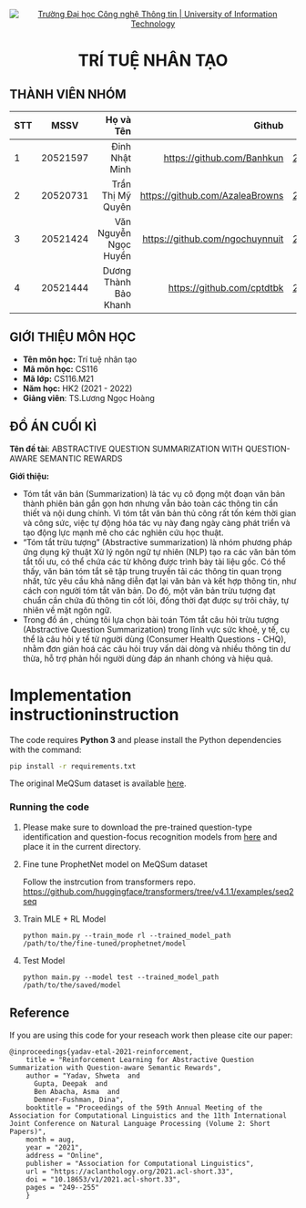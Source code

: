 <!-- Banner -->
<p align="center">
  <a href="https://www.uit.edu.vn/" title="Trường Đại học Công nghệ Thông tin" style="border: none;">
    <img src="https://i.imgur.com/WmMnSRt.png" alt="Trường Đại học Công nghệ Thông tin | University of Information Technology">
  </a>
</p>

<h1 align="center"><b>TRÍ TUỆ NHÂN TẠO</b></h>

## THÀNH VIÊN NHÓM

| STT    | MSSV          | Họ và Tên              | Github                                               | Email                   |
| ------ |:-------------:| ----------------------:|-----------------------------------------------------:|-------------------------:
| 1      | 20521597      | Đinh Nhật Minh         |https://github.com/Banhkun	                        |20521597@gm.uit.edu.vn   |
| 2      | 20520731      | Trần Thị Mỹ Quyên |https://github.com/AzaleaBrowns |20520731@gm.uit.edu.vn   |
| 3      | 20521424      | Văn Nguyễn Ngọc Huyền |https://github.com/ngochuynnuit |20521424@gm.uit.edu.vn   |
| 4      | 20521444      | Dương Thành Bảo Khanh          |                      https://github.com/cptdtbk                      |20521444@gm.uit.edu.vn   |




## GIỚI THIỆU MÔN HỌC

-   **Tên môn học:** Trí tuệ nhân tạo 
-   **Mã môn học:** CS116
-   **Mã lớp:** CS116.M21
-   **Năm học:** HK2 (2021 - 2022)
-   **Giảng viên**: TS.Lương Ngọc Hoàng 

## ĐỒ ÁN CUỐI KÌ

**Tên đề tài**: ABSTRACTIVE QUESTION
SUMMARIZATION WITH
QUESTION-AWARE SEMANTIC REWARDS

**Giới thiệu:**
  * Tóm tắt văn bản (Summarization) là tác vụ cô đọng một đoạn văn bản thành phiên bản gắn gọn hơn nhưng vẫn bảo toàn các thông tin cần thiết và nội dung chính. Vì tóm tắt văn bản thủ công rất tốn kém thời gian và công sức, việc tự động hóa tác vụ này đang ngày càng phát triển và tạo động lực mạnh mẽ cho các nghiên cứu học thuật.
  * “Tóm tắt trừu tượng” (Abstractive summarization) là nhóm phương pháp ứng dụng kỹ thuật Xử lý ngôn ngữ tự nhiên (NLP) tạo ra các văn bản tóm tắt tối ưu, có thể chứa các từ không được trình bày tài liệu gốc. Có thể thấy, văn bản tóm tắt sẽ tập trung truyền tải các thông tin quan trọng nhất, tức yêu cầu khả năng diễn đạt lại văn bản và kết hợp thông tin, như cách con người tóm tắt văn bản. Do đó, một văn bản trừu tượng đạt chuẩn cần chứa đủ thông tin cốt lõi, đồng thời đạt được sự trôi chảy, tự nhiên về mặt ngôn ngữ.
  * Trong đồ án , chúng tôi lựa chọn bài toán Tóm tắt câu hỏi trừu tượng (Abstractive Question Summarization) trong lĩnh vực sức khoẻ, y tế, cụ thể là câu hỏi y tế từ người dùng (Consumer Health Questions - CHQ), nhằm đơn giản hoá các câu hỏi truy vấn dài dòng và nhiều thông tin dư thừa, hỗ trợ phản hồi người dùng đáp án nhanh chóng và hiệu quả.

# Implementation instructioninstruction



The code requires **Python 3** and please install the Python dependencies with the command:
```bash
pip install -r requirements.txt
```

The original MeQSum dataset is available [here](https://github.com/abachaa/MeQSum).


### Running the code 
1. Please make sure to download the pre-trained question-type identification and question-focus recognition models from [here](https://drive.google.com/drive/folders/1ePtuMPR20rZSgZbarSnno4-sqazLJVn0?usp=sharing) and 
    place it in the current directory.

2. Fine tune ProphetNet model on MeQSum dataset

    Follow the instrcution from transformers repo.
    https://github.com/huggingface/transformers/tree/v4.1.1/examples/seq2seq
 

3. Train MLE + RL Model
    ```
    python main.py --train_mode rl --trained_model_path /path/to/the/fine-tuned/prophetnet/model
    ```

4. Test Model
    ```
    python main.py --model test --trained_model_path /path/to/the/saved/model

    ```


## Reference

If you are using this code for your reseach work then please cite our paper:
```
@inproceedings{yadav-etal-2021-reinforcement,
    title = "Reinforcement Learning for Abstractive Question Summarization with Question-aware Semantic Rewards",
    author = "Yadav, Shweta  and
      Gupta, Deepak  and
      Ben Abacha, Asma  and
      Demner-Fushman, Dina",
    booktitle = "Proceedings of the 59th Annual Meeting of the Association for Computational Linguistics and the 11th International Joint Conference on Natural Language Processing (Volume 2: Short Papers)",
    month = aug,
    year = "2021",
    address = "Online",
    publisher = "Association for Computational Linguistics",
    url = "https://aclanthology.org/2021.acl-short.33",
    doi = "10.18653/v1/2021.acl-short.33",
    pages = "249--255"
    }
```
